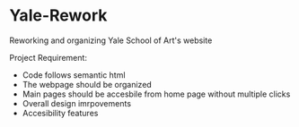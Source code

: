 # Yale-Rework
Reworking and organizing Yale School of Art's website

Project Requirement:
- Code follows semantic html
- The webpage should be organized
- Main pages should be accesbile from home page without multiple clicks
- Overall design imrpovements
- Accesibility features
  
